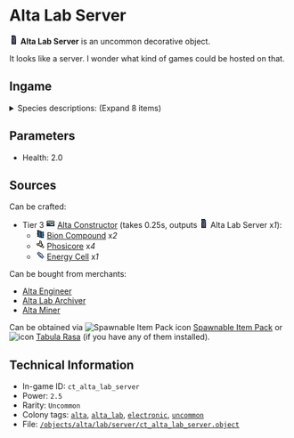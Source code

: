# Alta Lab Server

<img src="https://raw.githubusercontent.com/Ceterai/Enternia/main/objects/alta/lab/server/icon.png" alt="Alta Lab Server icon" loading="lazy" width="auto" height="16px"/> **Alta Lab Server** is an uncommon decorative object.

It looks like a server. I wonder what kind of games could be hosted on that.

## Ingame

<details markdown="1"><summary>Species descriptions: (Expand 8 items)</summary>

- Alta: A protected server. The waterproof bionid seal keeps it working even in rough conditions.
- Apex: A secure server. Inaccessible.
- Avian: There are many blinking lights.
- Floran: Box of lights makes clicky ssound.
- Glitch: Ashamed. A server protected by security even I can not bypass.
- Human: It looks like a data server. No way we're getting anything from this.
- Hylotl: This server would contain enough data to fill a thousand Hylotl libraries.
- Novakid: This piece of technology stores information.

</details>

## Parameters

- Health: 2.0

## Sources

Can be crafted:

- Tier 3 ![ ](https://raw.githubusercontent.com/Ceterai/Enternia/main/objects/alta/crafting/constructor/icon3.png) [Alta Constructor](https://ceterai.github.io/MyEnternia/Wiki/AltaConstructor) (takes 0.25s, outputs <img src="https://raw.githubusercontent.com/Ceterai/Enternia/main/objects/alta/lab/server/icon.png" alt="Alta Lab Server icon" loading="lazy" width="auto" height="16px"/> Alta Lab Server x*1*):
  - <img src="https://raw.githubusercontent.com/Ceterai/Enternia/main/items/generic/crafting/alta/bion.png" alt="Bion Compound icon" loading="lazy" width="auto" height="16px"/> [Bion Compound](https://ceterai.github.io/MyEnternia/Wiki/BionCompound) x*2*
  - <img src="https://raw.githubusercontent.com/Ceterai/Enternia/main/items/generic/crafting/alta/phosicore.png" alt="Phosicore icon" loading="lazy" width="auto" height="16px"/> [Phosicore](https://ceterai.github.io/MyEnternia/Wiki/Phosicore) x*4*
  - <img src="https://raw.githubusercontent.com/Ceterai/Enternia/main/items/generic/crafting/alta/energy_cell.png" alt="Energy Cell icon" loading="lazy" width="auto" height="16px"/> [Energy Cell](https://ceterai.github.io/MyEnternia/Wiki/EnergyCell) x*1*

Can be bought from merchants:

- [Alta Engineer](https://ceterai.github.io/MyEnternia/Wiki/AltaEngineer)
- [Alta Lab Archiver](https://ceterai.github.io/MyEnternia/Wiki/AltaLabArchiver)
- [Alta Miner](https://ceterai.github.io/MyEnternia/Wiki/AltaMiner)

Can be obtained via <img src="https://raw.githubusercontent.com/Silverfeelin/Starbound-SpawnableItemPack/master/interface/sip/iconSmall.png" alt="Spawnable Item Pack icon" width="18" height="14"/> [Spawnable Item Pack](https://steamcommunity.com/sharedfiles/filedetails/?id=733665104) or <img src="https://steamuserimages-a.akamaihd.net/ugc/263843960696222713/3EC9A7C005541F7D577EBCB8C5736B4EFC9973D6/" alt="icon" width="8" height="12"/> [Tabula Rasa](https://community.playstarbound.com/resources/the-tabula-rasa.3222/) (if you have any of them installed).

## Technical Information

- In-game ID: `ct_alta_lab_server`
- Power: `2.5`
- Rarity: `Uncommon`
- Colony tags: [`alta`](https://ceterai.github.io/MyEnternia/Wiki/Tags/Alta), [`alta_lab`](https://ceterai.github.io/MyEnternia/Wiki/Tags/AltaLab), [`electronic`](https://ceterai.github.io/MyEnternia/Wiki/Tags/Electronic), [`uncommon`](https://ceterai.github.io/MyEnternia/Wiki/Tags/Uncommon)
- File: [`/objects/alta/lab/server/ct_alta_lab_server.object`](https://github.com/Ceterai/Enternia/blob/main/objects/alta/lab/server/ct_alta_lab_server.object)
